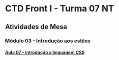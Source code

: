 # CTD Front I - Turma 07 NT

## Atividades de Mesa

### Módulo 03 - Introdução aos estilos

#### [Aula 07 - Introdução à linguagem CSS](https://github.com/dh-wssantanna/ctd-frontI-aula07)
